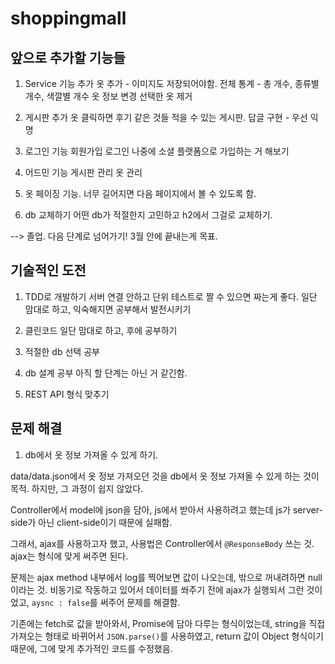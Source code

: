 # shoppingmall

## 앞으로 추가할 기능들

1. Service 기능 추가 
옷 추가 - 이미지도 저장되어야함.
전체 통계 - 총 개수, 종류별 개수, 색깔별 개수
옷 정보 변경
선택한 옷 제거

2. 게시판 추가
옷 클릭하면 후기 같은 것들 적을 수 있는 게시판.
답글 구현 - 우선 익명

3. 로그인 기능
회원가입
로그인
나중에 소셜 플랫폼으로 가입하는 거 해보기

4. 어드민 기능
게시판 관리
옷 관리

5. 옷 페이징 기능.
너무 길어지면 다음 페이지에서 볼 수 있도록 함.

6. db 교체하기
어떤 db가 적절한지 고민하고 h2에서 그걸로 교체하기.

--> 졸업. 다음 단계로 넘어가기! 3월 안에 끝내는게 목표.

## 기술적인 도전

1. TDD로 개발하기
서버 연결 안하고 단위 테스트로 짤 수 있으면 짜는게 좋다.
일단 맘대로 하고, 익숙해지면 공부해서 발전시키기

2. 클린코드
일단 맘대로 하고, 후에 공부하기

3. 적절한 db 선택 공부

4. db 설계 공부
아직 할 단계는 아닌 거 같긴함.

5. REST API 형식 맞추기

## 문제 해결

1. db에서 옷 정보 가져올 수 있게 하기. 

data/data.json에서 옷 정보 가져오던 것을 db에서 옷 정보 가져올 수 있게 하는 것이 목적.
하지만, 그 과정이 쉽지 않았다.

Controller에서 model에 json을 담아, js에서 받아서 사용하려고 했는데
js가 server-side가 아닌 client-side이기 때문에 실패함.

그래서, ajax를 사용하고자 했고, 사용법은 Controller에서 `@ResponseBody` 쓰는 것.
ajax는 형식에 맞게 써주면 된다.

문제는 ajax method 내부에서 log를 찍어보면 값이 나오는데, 밖으로 꺼내려하면 null이라는 것.
비동기로 작동하고 있어서 데이터를 쏴주기 전에 ajax가 실행되서 그런 것이었고,
`aysnc : false`를 써주어 문제를 해결함.

기존에는 fetch로 값을 받아와서, Promise에 담아 다루는 형식이었는데,
string을 직접 가져오는 형태로 바뀌어서 `JSON.parse()`를 사용하였고,
return 값이 Object 형식이기 때문에, 그에 맞게 추가적인 코드를 수정했음.